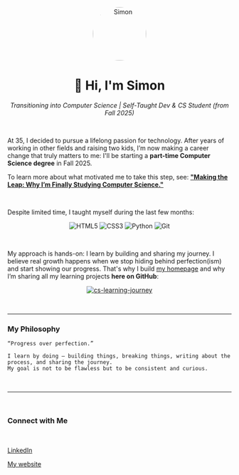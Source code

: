 <p align="center">
  <img src="https://avatars.githubusercontent.com/u/170243095?v=4" alt="Simon" width="120" style="border-radius: 50%" />
</p>

<h1 align="center">👋 Hi, I'm Simon</h1>

<p align="center">
  <em>Transitioning into Computer Science | Self-Taught Dev & CS Student (from Fall 2025)</em>
</p>

<br>

At 35, I decided to pursue a lifelong passion for technology. After years of working in other fields and raising two kids, I’m now making a career change that truly matters to me: I'll be starting a **part-time Computer Science degree** in Fall 2025.

To learn more about what motivated me to take this step, see: [**"Making the Leap: Why I’m Finally Studying Computer Science."**]()

<br>

Despite limited time, I taught myself during the last few months:

<p align="center">
  <img src="https://img.shields.io/badge/HTML5-E34F26?style=for-the-badge&logo=html5&logoColor=white" alt="HTML5" />
  <img src="https://img.shields.io/badge/CSS3-1572B6?style=for-the-badge&logo=css3&logoColor=white" alt="CSS3" />
  <img src="https://img.shields.io/badge/Python-3776AB?style=for-the-badge&logo=python&logoColor=white" alt="Python" />
  <img src="https://img.shields.io/badge/Git-F05032?style=for-the-badge&logo=git&logoColor=white" alt="Git" />
</p>

<br>

My approach is hands-on: I learn by building and sharing my journey. I believe real growth happens when we stop hiding behind perfection(ism) and start showing our progress. That's why I build <a href="https://www.simonrost.com" target="_blank" rel="noopener noreferrer">my homepage</a> and why I’m sharing all my learning projects **here on GitHub**:

<p align="center">
    <a href="https://github.com/simonrost/cs-learning-journey" target="_blank" rel="noopener noreferrer">
        <img src="https://img.shields.io/badge/Learning%20Roadmap%20%26%20Projects-blue?style=for-the-badge&logo=github&logoColor=white" alt="cs-learning-journey" />
    </a>
</p>

<br>

---

### My Philosophy

```text
“Progress over perfection.”

I learn by doing — building things, breaking things, writing about the process, and sharing the journey.  
My goal is not to be flawless but to be consistent and curious.
```

<br>

---

<br>

### Connect with Me
<br>
<p align="left">
  <a href="https://www.linkedin.com/in/simon-rost/" target="_blank" rel="noopener noreferrer">
    LinkedIn
  </a>
</p>
<p align="left">
  <a href="https://www.simonrost.com" target="_blank" rel="noopener noreferrer">My website</a>
</p>
